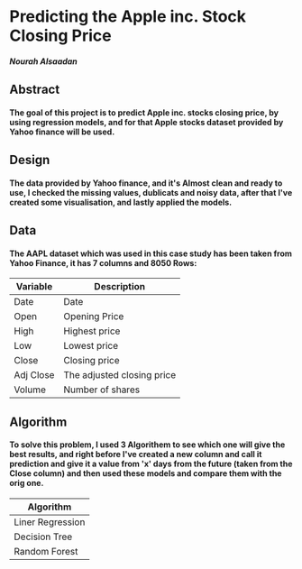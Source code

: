 # Predicting the Apple inc. Stock Closing Price 
##### Nourah Alsaadan

## Abstract 
#### The goal of this project is to predict Apple inc. stocks closing price, by using regression models, and for that Apple stocks dataset provided by Yahoo finance will be used. 

## Design 
#### The data provided by Yahoo finance, and it's Almost clean and ready to use, I checked the missing values, dublicats and noisy data, after that I've created some visualisation, and lastly applied the models.

## Data
#### The AAPL dataset which was used in this case study has been taken from Yahoo Finance, it has 7 columns and 8050 Rows:

Variable  | Description 
------------- | -------------
Date  | Date
Open  | Opening Price
High  | Highest price 
Low  | Lowest price
Close  | Closing price
Adj Close  | The adjusted closing price
Volume  | Number of shares

## Algorithm 
#### To solve this problem, I used 3 Algorithem to see which one will give the best results, and right before I've created a new column and call it prediction and give it a value from 'x' days from the future (taken from the Close column) and then used these models and compare them with the orig one. 

Algorithm  |  
------------- |
Liner Regression  | 
Decision Tree  | 
Random Forest  | 

